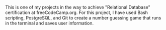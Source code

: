 This is one of my projects in the way to achieve "Relational Database" certification at freeCodeCamp.org. For this project, I have used Bash scripting, PostgreSQL, and Git to create a number guessing game that runs in the terminal and saves user information.
